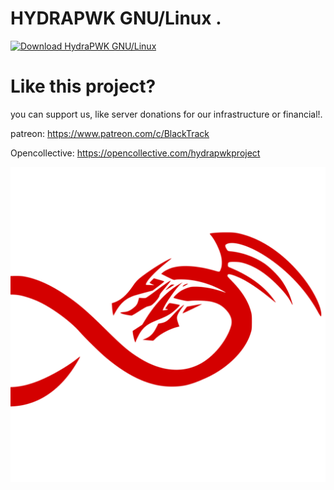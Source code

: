 # HYDRAPWK GNU/Linux .

[![Download HydraPWK GNU/Linux](https://img.shields.io/sourceforge/dm/hydrapwk-gnu-linux.svg)](https://sourceforge.net/projects/hydrapwk-gnu-linux/files/latest/download)

# Like this project?

you can support us, like server donations for our infrastructure or financial!.

patreon: https://www.patreon.com/c/BlackTrack

Opencollective: https://opencollective.com/hydrapwkproject



![HydraPWK emblem LICENSE CC BY-NC-ND 4.0](/graphics/hydrapwk-emblem-nocircle.png)
